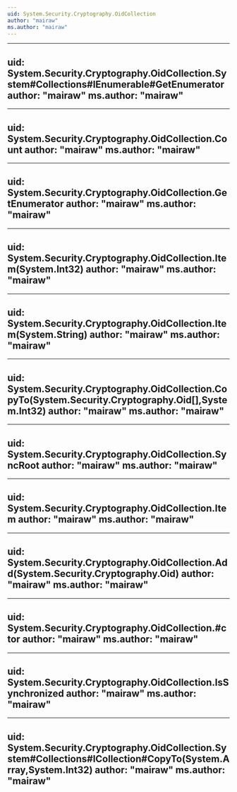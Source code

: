 ```yaml
---
uid: System.Security.Cryptography.OidCollection
author: "mairaw"
ms.author: "mairaw"
---
```


---
uid: System.Security.Cryptography.OidCollection.System#Collections#IEnumerable#GetEnumerator
author: "mairaw"
ms.author: "mairaw"
---

---
uid: System.Security.Cryptography.OidCollection.Count
author: "mairaw"
ms.author: "mairaw"
---

---
uid: System.Security.Cryptography.OidCollection.GetEnumerator
author: "mairaw"
ms.author: "mairaw"
---

---
uid: System.Security.Cryptography.OidCollection.Item(System.Int32)
author: "mairaw"
ms.author: "mairaw"
---

---
uid: System.Security.Cryptography.OidCollection.Item(System.String)
author: "mairaw"
ms.author: "mairaw"
---

---
uid: System.Security.Cryptography.OidCollection.CopyTo(System.Security.Cryptography.Oid[],System.Int32)
author: "mairaw"
ms.author: "mairaw"
---

---
uid: System.Security.Cryptography.OidCollection.SyncRoot
author: "mairaw"
ms.author: "mairaw"
---

---
uid: System.Security.Cryptography.OidCollection.Item
author: "mairaw"
ms.author: "mairaw"
---

---
uid: System.Security.Cryptography.OidCollection.Add(System.Security.Cryptography.Oid)
author: "mairaw"
ms.author: "mairaw"
---

---
uid: System.Security.Cryptography.OidCollection.#ctor
author: "mairaw"
ms.author: "mairaw"
---

---
uid: System.Security.Cryptography.OidCollection.IsSynchronized
author: "mairaw"
ms.author: "mairaw"
---

---
uid: System.Security.Cryptography.OidCollection.System#Collections#ICollection#CopyTo(System.Array,System.Int32)
author: "mairaw"
ms.author: "mairaw"
---
